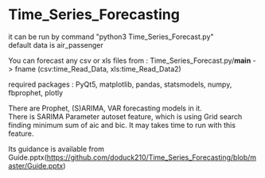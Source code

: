 # Time_Series_Forecasting   

it can be run by command "python3 Time_Series_Forecast.py"   
default data is air_passenger   

You can forecast any csv or xls files from : Time_Series_Forecast.py/__main__ -> fname (csv:time_Read_Data, xls:time_Read_Data2)    

required packages : PyQt5, matplotlib, pandas, statsmodels, numpy, fbprophet, plotly   

There are Prophet, (S)ARIMA, VAR forecasting models in it.   
There is SARIMA Parameter autoset feature, which is using Grid search finding minimum sum of aic and bic. It may takes time to run with this feature.     

Its guidance is available from Guide.pptx(https://github.com/doduck210/Time_Series_Forecasting/blob/master/Guide.pptx)
